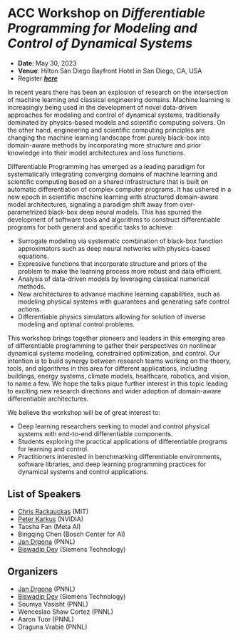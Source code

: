 # ACC Workshop on ***Differentiable Programming for Modeling and Control of Dynamical Systems***
- **Date**: May 30, 2023
- **Venue**: Hilton San Diego Bayfront Hotel in San Diego, CA, USA
- Register <a href="https://acc2023.a2c2.org/registration/" target="_blank">***here***</a>

In recent years there has been an explosion of research on the intersection of machine learning and classical engineering domains. Machine learning is increasingly being used in the development of novel data-driven approaches for modeling and control of dynamical systems, traditionally dominated by physics-based models and scientific computing solvers. On the other hand, engineering and scientific computing principles are changing the machine learning landscape from purely black-box into domain-aware methods by incorporating more structure and prior knowledge into their model architectures and loss functions. 

Differentiable Programming has emerged as a leading paradigm for systematically integrating converging domains of machine learning and scientific computing based on a shared infrastructure that is built on automatic differentiation of complex computer programs. It has ushered in a new epoch in scientific machine learning with structured domain-aware model architectures, signaling a paradigm shift away from over-parametrized black-box deep neural models. This has spurred the development of software tools and algorithms to construct differentiable programs for both general and specific tasks to achieve:
- Surrogate modeling via systematic combination of black-box function approximators such as deep neural networks with physics-based equations.
- Expressive functions that incorporate structure and priors of the problem to make the learning process more robust and data efficient.
- Analysis of data-driven models by leveraging classical numerical methods.
- New architectures to advance machine learning capabilities, such as modeling physical systems with guarantees and generating safe control actions.
- Differentiable physics simulators allowing for solution of inverse modeling and optimal control problems. 

This workshop brings together pioneers and leaders in this emerging area of differentiable programming to gather their perspectives on  nonlinear dynamical systems modeling, constrained optimization, and control. Our intention is to build synergy between research teams working on the theory, tools, and algorithms in this area for different applications, including buildings, energy systems, climate models, healthcare, robotics, and vision, to name a few. We hope the talks pique further interest in this topic leading to exciting new research directions and wider adoption of domain-aware differentiable architectures.

We believe the workshop will be of great interest to: 
- Deep learning researchers seeking to model and control physical systems with end-to-end differentiable components.
- Students exploring the practical applications of differentiable programs for  learning and control.
- Practitioners interested in benchmarking differentiable environments, software libraries, and deep learning programming practices for dynamical systems and control applications. 

## List of Speakers
- [Chris Rackauckas](https://chrisrackauckas.com/) (MIT)
- [Peter Karkus](http://karkus.tilda.ws/) (NVIDIA)
- Taosha Fan (Meta AI)
- Bingqing Chen (Bosch Center for AI)
- [Jan Drgona](https://drgona.github.io/) (PNNL)
- [Biswadip Dey](https://d-biswa.github.io/) (Siemens Technology)

## Organizers
- [Jan Drgona](https://drgona.github.io/) (PNNL)
- [Biswadip Dey](https://d-biswa.github.io/) (Siemens Technology)
- Soumya Vasisht (PNNL)
- Wenceslao Shaw Cortez (PNNL)
- Aaron Tuor (PNNL)
- Draguna Vrabie (PNNL)
